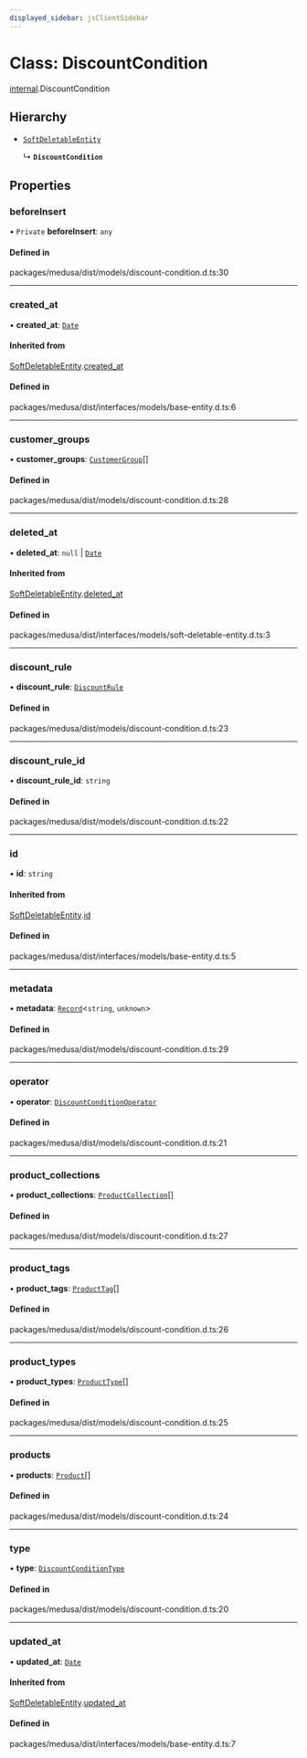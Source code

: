 ```yaml
---
displayed_sidebar: jsClientSidebar
---
```


# Class: DiscountCondition

[internal](../modules/internal.md).DiscountCondition

## Hierarchy

- [`SoftDeletableEntity`](internal.SoftDeletableEntity.md)

  ↳ **`DiscountCondition`**

## Properties

### beforeInsert

• `Private` **beforeInsert**: `any`

#### Defined in

packages/medusa/dist/models/discount-condition.d.ts:30

___

### created\_at

• **created\_at**: [`Date`](../modules/internal.md#date)

#### Inherited from

[SoftDeletableEntity](internal.SoftDeletableEntity.md).[created_at](internal.SoftDeletableEntity.md#created_at)

#### Defined in

packages/medusa/dist/interfaces/models/base-entity.d.ts:6

___

### customer\_groups

• **customer\_groups**: [`CustomerGroup`](internal.CustomerGroup.md)[]

#### Defined in

packages/medusa/dist/models/discount-condition.d.ts:28

___

### deleted\_at

• **deleted\_at**: ``null`` \| [`Date`](../modules/internal.md#date)

#### Inherited from

[SoftDeletableEntity](internal.SoftDeletableEntity.md).[deleted_at](internal.SoftDeletableEntity.md#deleted_at)

#### Defined in

packages/medusa/dist/interfaces/models/soft-deletable-entity.d.ts:3

___

### discount\_rule

• **discount\_rule**: [`DiscountRule`](internal.DiscountRule.md)

#### Defined in

packages/medusa/dist/models/discount-condition.d.ts:23

___

### discount\_rule\_id

• **discount\_rule\_id**: `string`

#### Defined in

packages/medusa/dist/models/discount-condition.d.ts:22

___

### id

• **id**: `string`

#### Inherited from

[SoftDeletableEntity](internal.SoftDeletableEntity.md).[id](internal.SoftDeletableEntity.md#id)

#### Defined in

packages/medusa/dist/interfaces/models/base-entity.d.ts:5

___

### metadata

• **metadata**: [`Record`](../modules/internal.md#record)<`string`, `unknown`\>

#### Defined in

packages/medusa/dist/models/discount-condition.d.ts:29

___

### operator

• **operator**: [`DiscountConditionOperator`](../enums/internal.DiscountConditionOperator.md)

#### Defined in

packages/medusa/dist/models/discount-condition.d.ts:21

___

### product\_collections

• **product\_collections**: [`ProductCollection`](internal.ProductCollection.md)[]

#### Defined in

packages/medusa/dist/models/discount-condition.d.ts:27

___

### product\_tags

• **product\_tags**: [`ProductTag`](internal.ProductTag.md)[]

#### Defined in

packages/medusa/dist/models/discount-condition.d.ts:26

___

### product\_types

• **product\_types**: [`ProductType`](internal.ProductType.md)[]

#### Defined in

packages/medusa/dist/models/discount-condition.d.ts:25

___

### products

• **products**: [`Product`](internal.Product.md)[]

#### Defined in

packages/medusa/dist/models/discount-condition.d.ts:24

___

### type

• **type**: [`DiscountConditionType`](../enums/internal.DiscountConditionType.md)

#### Defined in

packages/medusa/dist/models/discount-condition.d.ts:20

___

### updated\_at

• **updated\_at**: [`Date`](../modules/internal.md#date)

#### Inherited from

[SoftDeletableEntity](internal.SoftDeletableEntity.md).[updated_at](internal.SoftDeletableEntity.md#updated_at)

#### Defined in

packages/medusa/dist/interfaces/models/base-entity.d.ts:7

